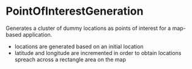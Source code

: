 # PointOfInterestGeneration

Generates a cluster of dummy locations as points of interest for a map-based application.
- locations are generated based on an initial location
- latitude and longitude are incremented in order to obtain locations spreach across a rectangle area on the map



